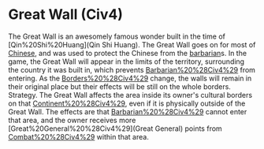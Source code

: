 # Great Wall (Civ4)

The Great Wall is an awesomely famous wonder built in the time of [Qin%20Shi%20Huang](Qin Shi Huang). The Great Wall goes on for most of [Chinese](China), and was used to protect the Chinese from the [barbarian](barbarian)s. In the game, the Great Wall will appear in the limits of the territory, surrounding the country it was built in, which prevents [Barbarian%20%28Civ4%29](barbarians) from entering. As the [Borders%20%28Civ4%29](borders) change, the walls will remain in their original place but their effects will be still on the whole borders.
Strategy.
The Great Wall affects the area inside its owner's cultural borders on that [Continent%20%28Civ4%29](continent), even if it is physically outside of the Great Wall. The effects are that [Barbarian%20%28Civ4%29](Barbarians) cannot enter that area, and the owner receives more [Great%20General%20%28Civ4%29](Great General) points from [Combat%20%28Civ4%29](combat) within that area.